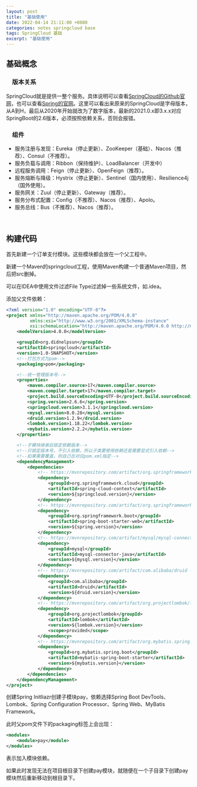 ```yaml
---
layout: post
title: "基础使用"
date: 2022-04-14 21:11:00 +0800
categories: notes springcloud base
tags: SpringCloud 基础
excerpt: "基础使用"
---
```


## 基础概念

### &emsp;版本关系

SpringCloud就是提供一整个服务。具体说明可以查看[SpringCloud的Github官网](https://github.com/spring-cloud)，也可以查看[Spring的官网](https://spring.io/projects/spring-cloud)。这里可以看出来原来的SpringCloud是字母版本，从A到H，最后从2020年开始就改为了数字版本，最新的2021.0.x即3.x.x对应SpringBoot的2.6版本，必须按照依赖关系，否则会报错。

### &emsp;组件

+ 服务注册与发现：Eureka（停止更新）、ZooKeeper（基础）、Nacos（推荐）、Consul（不推荐）。
+ 服务负载与调用：Ribbon（保持维护）、LoadBalancer（开发中）
+ 远程服务调用：Feign（停止更新）、OpenFeign（推荐）。
+ 服务熔断与降级：Hystrix（停止更新）、Sentinel（国内使用）、Resilience4j（国外使用）。
+ 服务网关：Zuul（停止更新）、Gateway（推荐）。
+ 服务分布式配置：Config（不推荐）、Nacos（推荐）、Apolo。
+ 服务总线：Bus（不推荐）、Nacos（推荐）。

&emsp;

## 构建代码

首先新建一个订单支付模块。这些模块都会放在一个父工程中。

新建一个Maven的springcloud工程，使用Maven构建一个普通Maven项目，然后把src删掉。

可以在IDEA中使用文件过滤File Type过滤掉一些系统文件，如.idea。

添加父文件依赖：

```xml
<?xml version="1.0" encoding="UTF-8"?>
<project xmlns="http://maven.apache.org/POM/4.0.0"
         xmlns:xsi="http://www.w3.org/2001/XMLSchema-instance"
         xsi:schemaLocation="http://maven.apache.org/POM/4.0.0 http://maven.apache.org/xsd/maven-4.0.0.xsd">
    <modelVersion>4.0.0</modelVersion>

    <groupId>org.didnelpsun</groupId>
    <artifactId>springcloud</artifactId>
    <version>1.0-SNAPSHOT</version>
    <!--打包方式为pom-->
    <packaging>pom</packaging>

    <!--统一管理版本号-->
    <properties>
        <maven.compiler.source>17</maven.compiler.source>
        <maven.compiler.target>17</maven.compiler.target>
        <project.build.sourceEncoding>UTF-8</project.build.sourceEncoding>
        <spring.version>2.6.6</spring.version>
        <springcloud.version>3.1.1</springcloud.version>
        <mysql.version>8.0.28</mysql.version>
        <druid.version>1.2.9</druid.version>
        <lombok.version>1.18.22</lombok.version>
        <mybatis.version>2.2.2</mybatis.version>
    </properties>

    <!--子模块继承后锁定依赖版本-->
    <!--只锁定版本号，不引入依赖，所以子类要使用依赖还是需要显式引入依赖-->
    <!--如果需要覆盖，则自己在对应pom.xml指定-->
    <dependencyManagement>
        <dependencies>
            <!-- https://mvnrepository.com/artifact/org.springframework.cloud/spring-cloud-context -->
            <dependency>
                <groupId>org.springframework.cloud</groupId>
                <artifactId>spring-cloud-context</artifactId>
                <version>${springcloud.version}</version>
            </dependency>
            <!-- https://mvnrepository.com/artifact/org.springframework.boot/spring-boot-starter-web -->
            <dependency>
                <groupId>org.springframework.boot</groupId>
                <artifactId>spring-boot-starter-web</artifactId>
                <version>${spring.version}</version>
            </dependency>
            <!-- https://mvnrepository.com/artifact/mysql/mysql-connector-java -->
            <dependency>
                <groupId>mysql</groupId>
                <artifactId>mysql-connector-java</artifactId>
                <version>${mysql.version}</version>
            </dependency>
            <!-- https://mvnrepository.com/artifact/com.alibaba/druid -->
            <dependency>
                <groupId>com.alibaba</groupId>
                <artifactId>druid</artifactId>
                <version>${druid.version}</version>
            </dependency>
            <!-- https://mvnrepository.com/artifact/org.projectlombok/lombok -->
            <dependency>
                <groupId>org.projectlombok</groupId>
                <artifactId>lombok</artifactId>
                <version>${lombok.version}</version>
                <scope>provided</scope>
            </dependency>
            <!-- https://mvnrepository.com/artifact/org.mybatis.spring.boot/mybatis-spring-boot-starter -->
            <dependency>
                <groupId>org.mybatis.spring.boot</groupId>
                <artifactId>mybatis-spring-boot-starter</artifactId>
                <version>${mybatis.version}</version>
            </dependency>
        </dependencies>
    </dependencyManagement>
</project>
```

创建Spring Initliazr创建子模块pay，依赖选择Spring Boot DevTools、Lombok、Spring Configuration Processor、Spring Web、MyBatis Framework。

此时父pom文件下的packaging标签上会出现：

```xml
<modules>
    <module>pay</module>
</modules>
```

表示加入模块依赖。

如果此时发现无法在项目根目录下创建pay模块，就随便在一个子目录下创建pay模块然后重新移动到根目录下。
